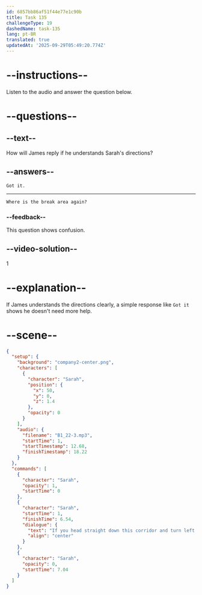 ```yaml
---
id: 6857bb86af51f44e77e1c90b
title: Task 135
challengeType: 19
dashedName: task-135
lang: pt-BR
translated: true
updatedAt: '2025-09-29T05:49:20.774Z'
---
```


<!-- (Audio) Sarah: If you head straight down this corridor and turn left at the break area, you'll see them stored right across from the coffee machine. -->

<!-- SPEAKING -->

# --instructions--

Listen to the audio and answer the question below.

# --questions--

## --text--

How will James reply if he understands Sarah's directions?

## --answers--

`Got it.`

---

`Where is the break area again?`

### --feedback--

This question shows confusion.

## --video-solution--

1

# --explanation--

If James understands the directions clearly, a simple response like `Got it` shows he doesn't need more help.

# --scene--

```json
{
  "setup": {
    "background": "company2-center.png",
    "characters": [
      {
        "character": "Sarah",
        "position": {
          "x": 50,
          "y": 0,
          "z": 1.4
        },
        "opacity": 0
      }
    ],
    "audio": {
      "filename": "B1_22-3.mp3",
      "startTime": 1,
      "startTimestamp": 12.68,
      "finishTimestamp": 18.22
    }
  },
  "commands": [
    {
      "character": "Sarah",
      "opacity": 1,
      "startTime": 0
    },
    {
      "character": "Sarah",
      "startTime": 1,
      "finishTime": 6.54,
      "dialogue": {
        "text": "If you head straight down this corridor and turn left at the break area, you'll see them stored right across from the coffee machine.",
        "align": "center"
      }
    },
    {
      "character": "Sarah",
      "opacity": 0,
      "startTime": 7.04
    }
  ]
}
```
